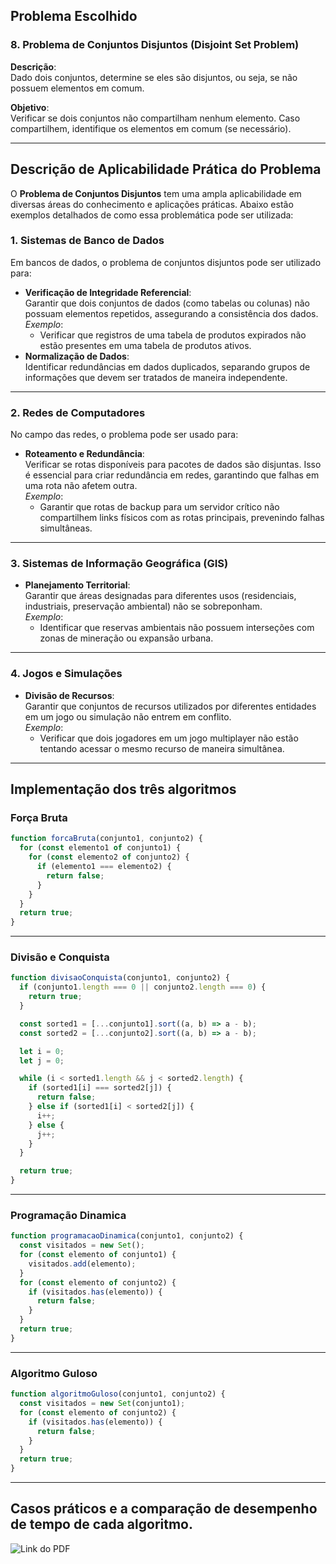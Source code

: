 ## Problema Escolhido

### 8. **Problema de Conjuntos Disjuntos (Disjoint Set Problem)**

**Descrição**:  
Dado dois conjuntos, determine se eles são disjuntos, ou seja, se não possuem elementos em comum.

**Objetivo**:  
Verificar se dois conjuntos não compartilham nenhum elemento. Caso compartilhem, identifique os elementos em comum (se necessário).

---

## Descrição de Aplicabilidade Prática do Problema

O **Problema de Conjuntos Disjuntos** tem uma ampla aplicabilidade em diversas áreas do conhecimento e aplicações práticas. Abaixo estão exemplos detalhados de como essa problemática pode ser utilizada:

### **1. Sistemas de Banco de Dados**

Em bancos de dados, o problema de conjuntos disjuntos pode ser utilizado para:

- **Verificação de Integridade Referencial**:  
  Garantir que dois conjuntos de dados (como tabelas ou colunas) não possuam elementos repetidos, assegurando a consistência dos dados.  
  _Exemplo_:
  - Verificar que registros de uma tabela de produtos expirados não estão presentes em uma tabela de produtos ativos.
- **Normalização de Dados**:  
  Identificar redundâncias em dados duplicados, separando grupos de informações que devem ser tratados de maneira independente.

---

### **2. Redes de Computadores**

No campo das redes, o problema pode ser usado para:

- **Roteamento e Redundância**:  
  Verificar se rotas disponíveis para pacotes de dados são disjuntas. Isso é essencial para criar redundância em redes, garantindo que falhas em uma rota não afetem outra.  
  _Exemplo_:
  - Garantir que rotas de backup para um servidor crítico não compartilhem links físicos com as rotas principais, prevenindo falhas simultâneas.

---

### **3. Sistemas de Informação Geográfica (GIS)**

- **Planejamento Territorial**:  
  Garantir que áreas designadas para diferentes usos (residenciais, industriais, preservação ambiental) não se sobreponham.  
  _Exemplo_:
  - Identificar que reservas ambientais não possuem interseções com zonas de mineração ou expansão urbana.

---

### **4. Jogos e Simulações**

- **Divisão de Recursos**:  
  Garantir que conjuntos de recursos utilizados por diferentes entidades em um jogo ou simulação não entrem em conflito.  
  _Exemplo_:
  - Verificar que dois jogadores em um jogo multiplayer não estão tentando acessar o mesmo recurso de maneira simultânea.

---

## Implementação dos três algoritmos

### **Força Bruta**

```js
function forcaBruta(conjunto1, conjunto2) {
  for (const elemento1 of conjunto1) {
    for (const elemento2 of conjunto2) {
      if (elemento1 === elemento2) {
        return false;
      }
    }
  }
  return true;
}
```

---

### **Divisão e Conquista**

```js
function divisaoConquista(conjunto1, conjunto2) {
  if (conjunto1.length === 0 || conjunto2.length === 0) {
    return true;
  }

  const sorted1 = [...conjunto1].sort((a, b) => a - b);
  const sorted2 = [...conjunto2].sort((a, b) => a - b);

  let i = 0;
  let j = 0;

  while (i < sorted1.length && j < sorted2.length) {
    if (sorted1[i] === sorted2[j]) {
      return false;
    } else if (sorted1[i] < sorted2[j]) {
      i++;
    } else {
      j++;
    }
  }

  return true;
}
```

---

### **Programação Dinamica**

```js
function programacaoDinamica(conjunto1, conjunto2) {
  const visitados = new Set();
  for (const elemento of conjunto1) {
    visitados.add(elemento);
  }
  for (const elemento of conjunto2) {
    if (visitados.has(elemento)) {
      return false;
    }
  }
  return true;
}
```

---

### Algoritmo Guloso

```js
function algoritmoGuloso(conjunto1, conjunto2) {
  const visitados = new Set(conjunto1);
  for (const elemento of conjunto2) {
    if (visitados.has(elemento)) {
      return false;
    }
  }
  return true;
}
```

---

## Casos práticos e a comparação de desempenho de tempo de cada algoritmo.

![Link do PDF]()
